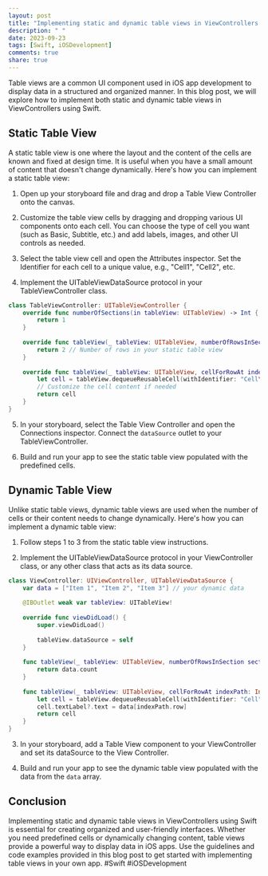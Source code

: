 ```yaml
---
layout: post
title: "Implementing static and dynamic table views in ViewControllers in Swift"
description: " "
date: 2023-09-23
tags: [Swift, iOSDevelopment]
comments: true
share: true
---
```


Table views are a common UI component used in iOS app development to display data in a structured and organized manner. In this blog post, we will explore how to implement both static and dynamic table views in ViewControllers using Swift.

## Static Table View

A static table view is one where the layout and the content of the cells are known and fixed at design time. It is useful when you have a small amount of content that doesn't change dynamically. Here's how you can implement a static table view:

1. Open up your storyboard file and drag and drop a Table View Controller onto the canvas.

2. Customize the table view cells by dragging and dropping various UI components onto each cell. You can choose the type of cell you want (such as Basic, Subtitle, etc.) and add labels, images, and other UI controls as needed.

3. Select the table view cell and open the Attributes inspector. Set the Identifier for each cell to a unique value, e.g., "Cell1", "Cell2", etc.

4. Implement the UITableViewDataSource protocol in your TableViewController class. 

```swift
class TableViewController: UITableViewController {
    override func numberOfSections(in tableView: UITableView) -> Int {
        return 1
    }
    
    override func tableView(_ tableView: UITableView, numberOfRowsInSection section: Int) -> Int {
        return 2 // Number of rows in your static table view
    }
    
    override func tableView(_ tableView: UITableView, cellForRowAt indexPath: IndexPath) -> UITableViewCell {
        let cell = tableView.dequeueReusableCell(withIdentifier: "Cell\(indexPath.row + 1)", for: indexPath)
        // Customize the cell content if needed
        return cell
    }
}
```

5. In your storyboard, select the Table View Controller and open the Connections inspector. Connect the `dataSource` outlet to your TableViewController.

6. Build and run your app to see the static table view populated with the predefined cells.

## Dynamic Table View

Unlike static table views, dynamic table views are used when the number of cells or their content needs to change dynamically. Here's how you can implement a dynamic table view:

1. Follow steps 1 to 3 from the static table view instructions.

2. Implement the UITableViewDataSource protocol in your ViewController class, or any other class that acts as its data source.

```swift
class ViewController: UIViewController, UITableViewDataSource {
    var data = ["Item 1", "Item 2", "Item 3"] // your dynamic data
    
    @IBOutlet weak var tableView: UITableView!
    
    override func viewDidLoad() {
        super.viewDidLoad()
        
        tableView.dataSource = self
    }
    
    func tableView(_ tableView: UITableView, numberOfRowsInSection section: Int) -> Int {
        return data.count
    }
    
    func tableView(_ tableView: UITableView, cellForRowAt indexPath: IndexPath) -> UITableViewCell {
        let cell = tableView.dequeueReusableCell(withIdentifier: "Cell", for: indexPath)
        cell.textLabel?.text = data[indexPath.row]
        return cell
    }
}
```

3. In your storyboard, add a Table View component to your ViewController and set its dataSource to the View Controller.

4. Build and run your app to see the dynamic table view populated with the data from the `data` array.

## Conclusion

Implementing static and dynamic table views in ViewControllers using Swift is essential for creating organized and user-friendly interfaces. Whether you need predefined cells or dynamically changing content, table views provide a powerful way to display data in iOS apps. Use the guidelines and code examples provided in this blog post to get started with implementing table views in your own app. #Swift #iOSDevelopment